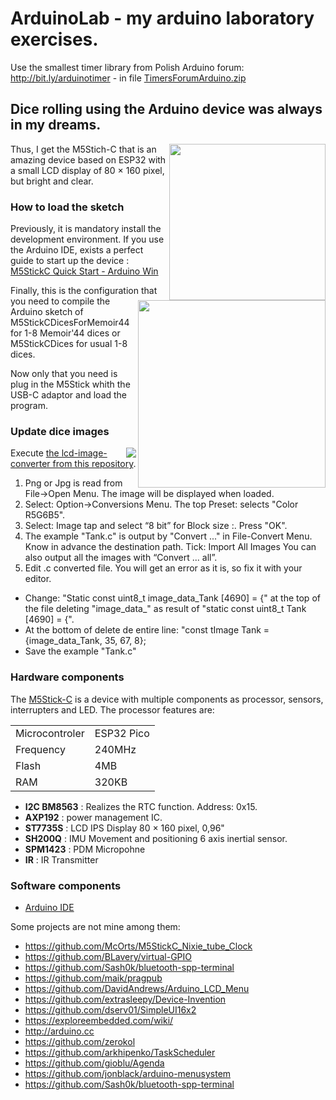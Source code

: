 # ArduinoLab - my arduino laboratory exercises. 
Use the smallest timer library from Polish Arduino forum: http://bit.ly/arduinotimer - in file [TimersForumArduino.zip](https://github.com/pwasiewi/arduinolab/blob/master/TimersForumArduino.zip) 

## Dice rolling using the Arduino device was always in my dreams.
<img src="https://github.com/pwasiewi/arduinolab/blob/master/images/M5Stick-C.jpg" width="250" align="right" />
Thus, I get the M5Stich-C that is an amazing device based on ESP32 with a small LCD display of 80 × 160 pixel, but bright and clear. 

### How to load the sketch

<img src="https://github.com/pwasiewi/arduinolab/blob/master/images/M5Stick_Arduino_IDE.PNG" width="300" align="right" />

Previously, it is mandatory install the development environment. If you use the Arduino IDE, exists a perfect guide to start up the device : [M5StickC Quick Start - Arduino Win](https://docs.m5stack.com/#/en/quick_start/m5stickc/m5stickc_quick_start_with_arduino_Windows?id=_2-copy-the-following-esp32-boards-manager-url-to-additional-boards-manager-urls-hit-ok) 

Finally, this is the configuration that you need to compile the Arduino sketch of M5StickCDicesForMemoir44 for 1-8 Memoir'44 dices or M5StickCDices for usual 1-8 dices.

Now only that you need is plug in the M5Stick whith the USB-C adaptor and load the program. 

### Update dice images

<img src="https://github.com/pwasiewi/arduinolab/blob/master/images/lcd_convert_s.jpg" align="right" />

Execute [the lcd-image-converter from this repository](https://github.com/riuson/lcd-image-converter).
1. Png or Jpg is read from File->Open Menu. The image will be displayed when loaded. 
2. Select: Option->Conversions Menu. The top Preset: selects "Color R5G6B5". 
3. Select: Image tap and select “8 bit” for Block size :. Press "OK". 
4. The example "Tank.c" is output by "Convert ..." in File-Convert Menu. 
Know in advance the destination path. 
Tick: Import All Images You can also output all the images with “Convert ... all”. 
5. Edit .c converted file. You will get an error as it is, so fix it with your editor. 
- Change: "Static const uint8_t image_data_Tank [4690] = {" at the top of the file deleting "image_data_" as result of "static const uint8_t Tank [4690] = {". 
- At the bottom of delete de entire line: "const tImage Tank = {image_data_Tank, 35, 67, 8};
- Save the example "Tank.c"

### Hardware components
The [M5Stick-C](https://github.com/m5stack/M5StickC) is a device with multiple components as processor, sensors, interrupters and LED. The processor features are:

|   |   |
|---|---|
|Microcontroler|ESP32 Pico|
|Frequency|240MHz|
|Flash|4MB|
|RAM|320KB|

- **I2C BM8563** : Realizes the RTC function. Address: 0x15. 
- **AXP192** :  power management IC. 
- **ST7735S** : LCD IPS Display 80 × 160 pixel, 0,96"
- **SH200Q** : IMU Movement and positioning 6 axis inertial sensor.
- **SPM1423** : PDM Micropohne
- **IR** : IR Transmitter

### Software components
- [Arduino IDE](https://www.hackster.io/arduino/products/arduino-ide?ref=project-8e87cc)

Some projects are not mine among them:
 - https://github.com/McOrts/M5StickC_Nixie_tube_Clock
 - https://github.com/BLavery/virtual-GPIO
 - https://github.com/Sash0k/bluetooth-spp-terminal
 - https://github.com/maik/pragpub
 - https://github.com/DavidAndrews/Arduino_LCD_Menu
 - https://github.com/extrasleepy/Device-Invention
 - https://github.com/dserv01/SimpleUI16x2
 - https://exploreembedded.com/wiki/
 - http://arduino.cc
 - https://github.com/zerokol
 - https://github.com/arkhipenko/TaskScheduler
 - https://github.com/gioblu/Agenda
 - https://github.com/jonblack/arduino-menusystem
 - https://github.com/Sash0k/bluetooth-spp-terminal

